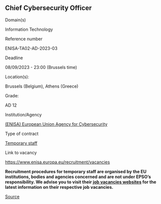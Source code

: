 Chief Cybersecurity Officer
---------------------------

Domain(s)

Information Technology

Reference number

ENISA-TA02-AD-2023-03

Deadline

08/09/2023 - 23:00 (Brussels time)

Location(s): 

Brussels (Belgium), Athens (Greece)

  

Grade: 

AD 12

  

Institution/Agency

[(ENISA) European Union Agency for Cybersecurity](/en/institutions/enisa-european-union-agency-cybersecurity)

Type of contract

[Temporary staff](/staff-categories#tab-Temporary%20staff)

Link to vacancy

https://www.enisa.europa.eu/recruitment/vacancies

**Recruitment procedures for temporary staff are organised by the EU institutions, bodies and agencies concerned and are not under EPSO’s responsibility. We advise you to visit their [job vacancies websites](https://european-union.europa.eu/institutions-law-budget/institutions-and-bodies/search-all-eu-institutions-and-bodies) for the latest information on their respective job vacancies.**

[Source](https://epso.europa.eu/en/job-opportunities/chief-cybersecurity-officer/enisa-ta02-ad-2023-03)